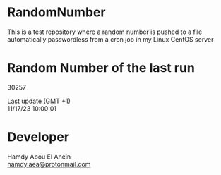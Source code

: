 # RandomNumber    
This is a test repository where a random number is pushed to a file automatically passwordless from a cron job in my Linux CentOS server    
# Random Number of the last run   
30257
      
Last update (GMT +1)    
11/17/23 10:00:01
# Developer    
Hamdy Abou El Anein   
hamdy.aea@protonmail.com
